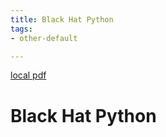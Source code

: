 ```yaml
---
title: Black Hat Python
tags:
- other-default

---
```


[local pdf](../../../pdfs/Black%20Hat%20Python.pdf)

# Black Hat Python
